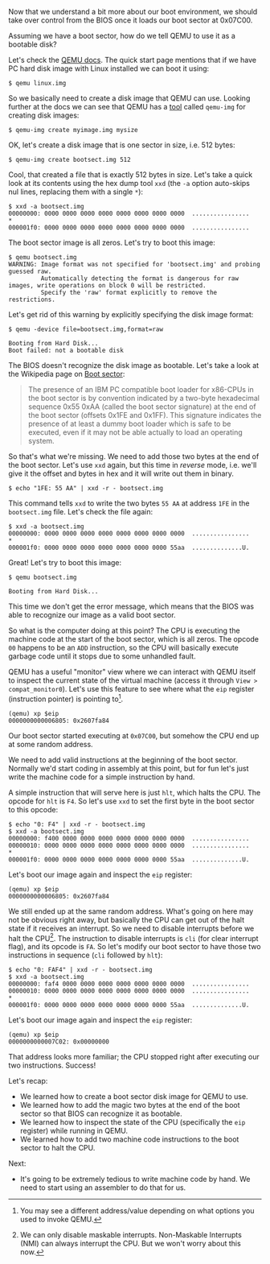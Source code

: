 Now that we understand a bit more about our boot environment, we should take over control from the BIOS once it loads our boot sector at 0x07C00.

Assuming we have a boot sector, how do we tell QEMU to use it as a bootable disk?

Let's check the [QEMU docs](https://www.qemu.org/docs/master/system/index.html). The quick start page mentions that if we have PC hard disk image with Linux installed we can boot it using:

```
$ qemu linux.img
```

So we basically need to create a disk image that QEMU can use. Looking further at the docs we can see that QEMU has a [tool](https://www.qemu.org/docs/master/system/images.html) called `qemu-img` for creating disk images:

```
$ qemu-img create myimage.img mysize
```

OK, let's create a disk image that is one sector in size, i.e. 512 bytes:

```
$ qemu-img create bootsect.img 512
```

Cool, that created a file that is exactly 512 bytes in size. Let's take a quick look at its contents using the hex dump tool `xxd` (the `-a` option auto-skips nul lines, replacing them with a single `*`):

```
$ xxd -a bootsect.img
00000000: 0000 0000 0000 0000 0000 0000 0000 0000  ................
*
000001f0: 0000 0000 0000 0000 0000 0000 0000 0000  ................
```

The boot sector image is all zeros. Let's try to boot this image:

```
$ qemu bootsect.img
WARNING: Image format was not specified for 'bootsect.img' and probing guessed raw.
         Automatically detecting the format is dangerous for raw images, write operations on block 0 will be restricted.
         Specify the 'raw' format explicitly to remove the restrictions.
```

Let's get rid of this warning by explicitly specifying the disk image format:

```
$ qemu -device file=bootsect.img,format=raw
```
```
Booting from Hard Disk...
Boot failed: not a bootable disk
```

The BIOS doesn't recognize the disk image as bootable. Let's take a look at the Wikipedia page on [Boot sector](https://en.wikipedia.org/wiki/Boot_sector):

> The presence of an IBM PC compatible boot loader for x86-CPUs in the boot sector is by convention indicated by a two-byte hexadecimal sequence 0x55 0xAA (called the boot sector signature) at the end of the boot sector (offsets 0x1FE and 0x1FF). This signature indicates the presence of at least a dummy boot loader which is safe to be executed, even if it may not be able actually to load an operating system.

So that's what we're missing. We need to add those two bytes at the end of the boot sector. Let's use `xxd` again, but this time in _reverse_ mode, i.e. we'll give it the offset and bytes in hex and it will write out them in binary.

```
$ echo "1FE: 55 AA" | xxd -r - bootsect.img
```

This command tells `xxd` to write the two bytes `55 AA` at address `1FE` in the `bootsect.img` file. Let's check the file again:

```
$ xxd -a bootsect.img
00000000: 0000 0000 0000 0000 0000 0000 0000 0000  ................
*
000001f0: 0000 0000 0000 0000 0000 0000 0000 55aa  ..............U.
```

Great! Let's try to boot this image:

```
$ qemu bootsect.img
```
```
Booting from Hard Disk...
```

This time we don't get the error message, which means that the BIOS was able to recognize our image as a valid boot sector.

So what is the computer doing at this point? The CPU is executing the machine code at the start of the boot sector, which is all zeros. The opcode `00` happens to be an `ADD` instruction, so the CPU will basically execute garbage code until it stops due to some unhandled fault.

QEMU has a useful "monitor" view where we can interact with QEMU itself to inspect the current state of the virtual machine (access it through `View > compat_monitor0`). Let's use this feature to see where what the `eip` register (instruction pointer) is pointing to[^1].

```
(qemu) xp $eip
0000000000006805: 0x2607fa84
```
[^1]: You may see a different address/value depending on what options you used to invoke QEMU.

Our boot sector started executing at `0x07C00`, but somehow the CPU end up at some random address.

We need to add valid instructions at the beginning of the boot sector. Normally we'd start coding in assembly at this point, but for fun let's just write the machine code for a simple instruction by hand.

A simple instruction that will serve here is just `hlt`, which halts the CPU. The opcode for `hlt` is `F4`. So let's use `xxd` to set the first byte in the boot sector to this opcode:

```
$ echo "0: F4" | xxd -r - bootsect.img
$ xxd -a bootsect.img
00000000: f400 0000 0000 0000 0000 0000 0000 0000  ................
00000010: 0000 0000 0000 0000 0000 0000 0000 0000  ................
*
000001f0: 0000 0000 0000 0000 0000 0000 0000 55aa  ..............U.
```

Let's boot our image again and inspect the `eip` register:

```
(qemu) xp $eip
0000000000006805: 0x2607fa84
```

We still ended up at the same random address. What's going on here may not be obvious right away, but basically the CPU can get out of the halt state if it receives an interrupt. So we need to disable interrupts before we halt the CPU[^2]. The instruction to disable interrupts is `cli` (for clear interrupt flag), and its opcode is `FA`. So let's modify our boot sector to have those two instructions in sequence (`cli` followed by `hlt`):

[^2]: We can only disable maskable interrupts. Non-Maskable Interrupts (NMI) can always interrupt the CPU. But we won't worry about this now.

```
$ echo "0: FAF4" | xxd -r - bootsect.img
$ xxd -a bootsect.img
00000000: faf4 0000 0000 0000 0000 0000 0000 0000  ................
00000010: 0000 0000 0000 0000 0000 0000 0000 0000  ................
*
000001f0: 0000 0000 0000 0000 0000 0000 0000 55aa  ..............U.
```

Let's boot our image again and inspect the `eip` register:

```
(qemu) xp $eip
0000000000007C02: 0x00000000
```

That address looks more familiar; the CPU stopped right after executing our two instructions. Success!

Let's recap:
* We learned how to create a boot sector disk image for QEMU to use.
* We learned how to add the magic two bytes at the end of the boot sector so that BIOS can recognize it as bootable.
* We learned how to inspect the state of the CPU (specifically the `eip` register) while running in QEMU.
* We learned how to add two machine code instructions to the boot sector to halt the CPU.

Next:
* It's going to be extremely tedious to write machine code by hand. We need to start using an assembler to do that for us.